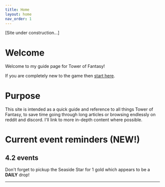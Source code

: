 ```yaml
---
title: Home
layout: home
nav_order: 1
---
```

[Site under construction...]

# Welcome
Welcome to my guide page for Tower of Fantasy!

If you are completely new to the game then [start here](https://tofnoob.github.io/new_player/new_player.html).

# Purpose
This site is intended as a quick guide and reference to all things Tower of Fantasy, to save time going through long articles or browsing endlessly on reddit and discord. I'll link to more in-depth content where possible.

# Current event reminders (NEW!)

## 4.2 events
Don't forget to pickup the Seaside Star for 1 gold which appears to be a **DAILY** drop!

----
